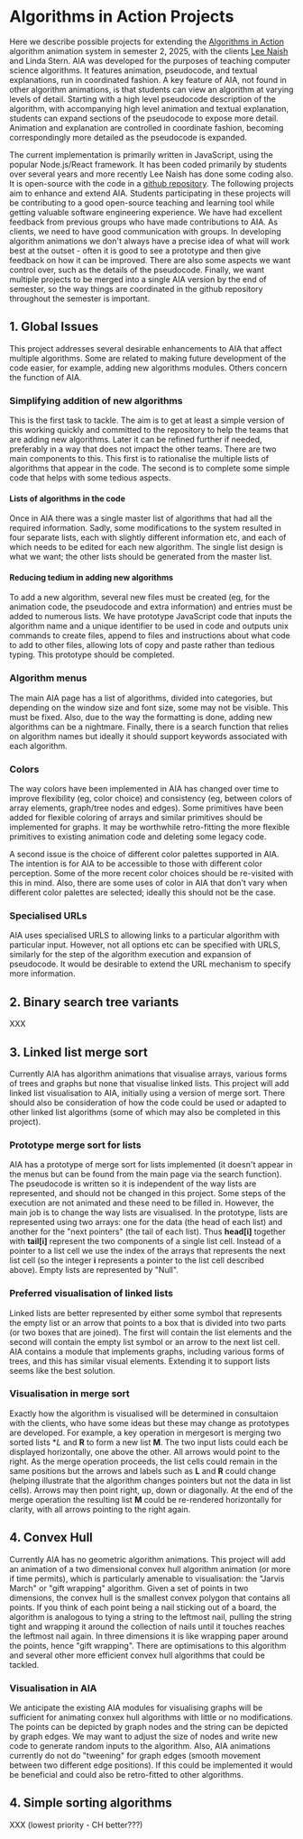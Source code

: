 # Algorithms in Action Projects

Here we describe possible projects for extending the [Algorithms in
Action](https://dev-aia.vercel.app/mainmenu) algorithm animation system
in semester 2, 2025,
with the clients [Lee Naish](https://lee-naish.github.io/) and Linda
Stern.  AIA was developed for the purposes of teaching computer science
algorithms.  It features animation, pseudocode, and textual explanations,
run in coordinated fashion. A key feature of AIA, not found in other
algorithm animations, is that students can view an algorithm at varying
levels of detail. Starting with a high level pseudocode description
of the algorithm, with accompanying high level animation and textual
explanation, students can expand sections of the pseudocode to expose more
detail. Animation and explanation are controlled in coordinate fashion,
becoming correspondingly more detailed as the pseudocode is expanded.

The current implementation is primarily written in JavaScript, using
the popular Node.js/React framework. It has been coded primarily
by students over several years and more recently Lee Naish has
done some coding also.  It is open-source with the code in a [github
repository](https://github.com/algorithms-in-action/algorithms-in-action.github.io).
The following projects aim to enhance and extend AIA.  Students
participating in these projects will be contributing to a good open-source
teaching and learning tool while getting valuable software engineering
experience.  We have had excellent feedback from previous groups who have
made contributions to AIA.  As clients, we need to have good communication
with groups.  In developing algorithm animations we don't always have a
precise idea of what will work best at the outset - often it is good to
see a prototype and then give feedback on how it can be improved. There
are also some aspects we want control over, such as the details of the
pseudocode. Finally, we want multiple projects to be merged into a single
AIA version by the end of semester, so the way things are coordinated
in the github repository throughout the semester is important.

## 1. Global Issues

This project addresses several desirable enhancements to AIA that affect
multiple algorithms. Some are related to making future development of the
code easier, for example, adding new algorithms modules.  Others concern
the function of AIA.

### Simplifying addition of new algorithms

This is the first task to tackle. The aim is to get at least a simple
version of this working quickly and committed to the repository to help
the teams that are adding new algorithms. Later it can be refined further
if needed, preferably in a way that does not impact the other teams. There
are two main components to this.  This first is to rationalise the
multiple lists of algorithms that appear in the code. The second is to
complete some simple code that helps with some tedious aspects.

#### Lists of algorithms in the code

Once in AIA there was a single master list of algorithms that had all the
required information.  Sadly, some modifications to the system resulted
in four separate lists, each with slightly different information etc,
and each of which needs to be edited for each new algorithm. The single
list design is what we want; the other lists should be generated from
the master list.

#### Reducing tedium in adding new algorithms

To add a new algorithm, several new files must be created (eg, for
the animation code, the pseudocode and extra information) and entries
must be added to numerous lists. We have prototype JavaScript code that
inputs the algorithm name and a unique identifier to be used in code and
outputs unix commands to create files, append to files and instructions
about what code to add to other files, allowing lots of copy and paste
rather than tedious typing.  This prototype should be completed.

### Algorithm menus

The main AIA page has a list of algorithms, divided into categories, but
depending on the window size and font size, some may not be visible. This
must be fixed. Also, due to the way the formatting is done, adding new
algorithms can be a nightmare.  Finally, there is a search function
that relies on algorithm names but ideally it should support keywords
associated with each algorithm.

### Colors

The way colors have been implemented in AIA has changed over time to
improve flexibility (eg, color choice) and consistency (eg, between
colors of array elements, graph/tree nodes and edges). Some primitives
have been added for flexible coloring of arrays and similar primitives
should be implemented for graphs. It may be worthwhile retro-fitting
the more flexible primitives to existing animation code and deleting
some legacy code.

A second issue is the choice of different color palettes supported in
AIA. The intention is for AIA to be accessible to those with different
color perception.  Some of the more recent color choices should be
re-visited with this in mind.  Also, there are some uses of color in AIA
that don't vary when different color palettes are selected; ideally this
should not be the case.

### Specialised URLs

AIA uses specialised URLS to allowing links to a particular algorithm with
particular input.  However, not all options etc can be specified with
URLS, similarly for the step of the algorithm execution and expansion
of pseudocode.  It would be desirable to extend the URL mechanism to
specify more information.

## 2. Binary search tree variants

XXX

## 3. Linked list merge sort

Currently AIA has algorithm animations that visualise arrays, various
forms of trees and graphs but none that visualise linked lists. This
project will add linked list visualisation to AIA, initially using a
version of merge sort. There should also be consideration of how the
code could be used or adapted to other linked list algorithms (some of
which may also be completed in this project).

### Prototype merge sort for lists

AIA has a prototype of merge sort for lists implemented (it doesn't
appear in the menus but can be found from the main page via the search
function). The pseudocode is written so it is independent of the way lists
are represented, and should not be changed in this project.  Some steps of
the execution are not animated and these need to be filled in.  However,
the main job is to change the way lists are visualised.  In the prototype,
lists are represented using two arrays: one for the data (the head of each
list) and another for the "next pointers" (the tail of each list). Thus
**head[i]** together with **tail[i]** represent the two components of a
single list cell.  Instead of a pointer to a list cell we use the index
of the arrays that represents the next list cell (so the integer **i**
represents a pointer to the list cell described above). Empty lists are
represented by "Null".

### Preferred visualisation of linked lists

Linked lists are better represented by either some symbol that represents
the empty list or an arrow that points to a box that is divided into
two parts (or two boxes that are joined). The first will contain the
list elements and the second will contain the empty list symbol or
an arrow to the next list cell. AIA contains a module that implements
graphs, including various forms of trees, and this has similar visual
elements. Extending it to support lists seems like the best solution.

### Visualisation in merge sort

Exactly how the algorithm is visualised will be determined in consultaion
with the clients, who have some ideas but these may change as prototypes
are developed.  For example, a key operation in mergesort is merging two
sorted lists **L* and **R** to form a new list **M**. The two input lists
could each be displayed horizontally, one above the other. All arrows
would point to the right. As the merge operation proceeds, the list cells
could remain in the same positions but the arrows and labels such as **L**
and **R** could change (helping illustrate that the algorithm changes pointers
but not the data in list cells). Arrows may then point right, up, down or
diagonally. At the end of the merge operation the resulting list **M**
could be re-rendered horizontally for clarity, with all arrows pointing
to the right again.



## 4. Convex Hull

Currently AIA has no geometric algorithm animations. This project will
add an animation of a two dimensional convex hull algorithm animation (or
more if time permits), which is particularly amenable to visualisation:
the "Jarvis March" or "gift wrapping" algorithm.  Given a set of points
in two dimensions, the convex hull is the smallest convex polygon that
contains all points. If you think of each point being a nail sticking
out of a board, the algorithm is analogous to tying a string to the
leftmost nail, pulling the string tight and wrapping it around the
collection of nails until it touches reaches the leftmost nail again.
In three dimensions it is like wrapping paper around the points, hence
"gift wrapping".  There are optimisations to this algorithm and several
other more efficient convex hull algorithms that could be tackled.

### Visualisation in AIA

We anticipate the existing AIA modules for visualising graphs will be
sufficient for animating conxex hull algorithms with little or no
modifications. The points can be depicted by graph nodes and the string
can be depicted by graph edges. We may want to adjust the size of nodes
and write new code to generate random inputs to the algorithm.  Also,
AIA animations currently do not do "tweening" for graph edges (smooth
movement between two different edge positions). If this could be
implemented it would be beneficial and could also be retro-fitted to
other algorithms.

## 4. Simple sorting algorithms

XXX (lowest priority - CH better???)
